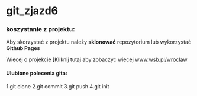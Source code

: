 # git_zjazd6

### koszystanie z projektu:
Aby skorzystać z projektu należy **sklonować** repozytorium lub wykorzystać __Github Pages__

Wiecej o projekcie
[Kliknij tutaj aby zobaczyc wiecej www.wsb.pl/wroclaw

#### Ulubione polecenia gita:
1.git clone
2.git commit
3.git push
4.git init
